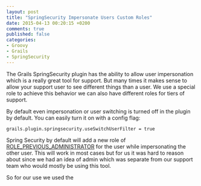 ```yaml
---
layout: post
title: "SpringSecurity Impersonate Users Custom Roles"
date: 2015-04-13 00:20:15 +0200
comments: true
published: false
categories:
- Groovy
- Grails
- SpringSecurity
---
```

The Grails SpringSecurity plugin has the ability to allow user impersonation which is a really great tool for support. But many times it makes sense to allow your support user to see different things than a user. We use a special role to achieve this behavior we can also have different roles for tiers of support.

By default even impersonation or user switching is turned off in the plugin by default. You can easily turn it on with a config flag:

```
grails.plugin.springsecurity.useSwitchUserFilter = true
```

Spring Security by default will add a new role of [ROLE_PREVIOUS_ADMINISTRATOR](http://docs.spring.io/autorepo/docs/spring-security/3.2.1.RELEASE/apidocs/constant-values.html#org.springframework.security.web.authentication.switchuser.SwitchUserFilter.ROLE_PREVIOUS_ADMINISTRATOR) for the user while impersonating the other user. This will work in most cases but for us it was hard to reason about since we had an idea of admin which was separate from our support team who would mostly be using this tool.

So for our use we used the 
